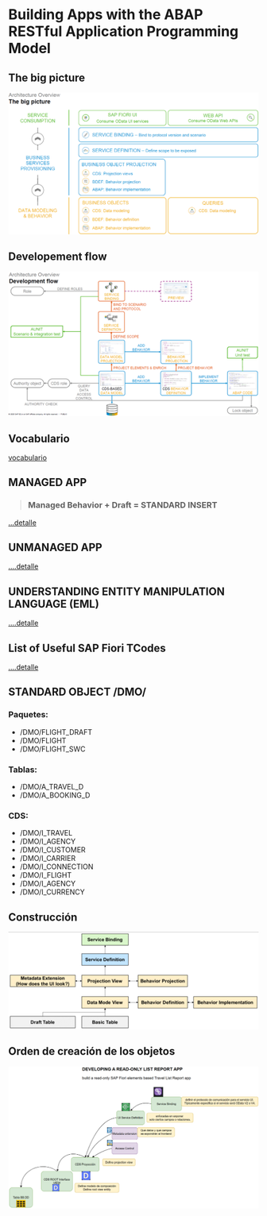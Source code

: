 # Building Apps with the ABAP RESTful Application Programming Model 

## The big picture
![building_02](./img/building_02.png)

## Developement flow
![building_03](./img/building_03.png)

## Vocabulario

[vocabulario](./docs/vocabulario.md)

## MANAGED APP

>   ### Managed Behavior + Draft = STANDARD INSERT

[...detalle](./BTP%20ejercicios/0.%20Developing%20LIST%20REPORT%20APP%20FOR%20CREATE/README.MD)

## UNMANAGED APP

[....detalle](./docs/UNMANAGED_APP.md)

## UNDERSTANDING ENTITY MANIPULATION LANGUAGE (EML)

[....detalle](./docs/EML.md)

## List of Useful SAP Fiori TCodes

[....detalle](./docs/transacciones.MD)

## STANDARD OBJECT /DMO/
### Paquetes:
- /DMO/FLIGHT_DRAFT
- /DMO/FLIGHT
- /DMO/FLIGHT_SWC

### Tablas:
- /DMO/A_TRAVEL_D
- /DMO/A_BOOKING_D

### CDS:
- /DMO/I_TRAVEL
- /DMO/I_AGENCY
- /DMO/I_CUSTOMER
- /DMO/I_CARRIER
- /DMO/I_CONNECTION
- /DMO/I_FLIGHT
- /DMO/I_AGENCY
- /DMO/I_CURRENCY

## Construcción
![building_01](./img/building_01.png)

## Orden de creación de los objetos
![building_04](./img/building_04.png)